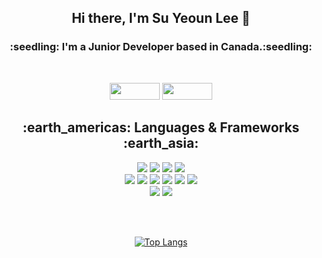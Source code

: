 
<div align=center>
<h2>Hi there, I'm Su Yeoun Lee 👋 </h2> 
<h3>:seedling: I'm a Junior Developer based in Canada.:seedling: </h3><br>

<a href="https://www.linkedin.com/in/suyeoun/" target="_blank"><img src="https://img.shields.io/badge/LinkedIn-0388f5?style=flat-square&logo=0A66C2&logoColor=white" width="80" height="27"/></a>
<a href="https://suyeoun-portfolio.netlify.app/" target="_blank"><img src="https://img.shields.io/badge/Website-ffbe0b?style=flat-square&logo=0A66C2&logoColor=white"  width="80" height="27" /></a>
</div>

<div align=center>
<h2>:earth_americas: Languages & Frameworks :earth_asia: </h2>
  
<img src="https://img.shields.io/badge/Java-007396?style=for-the-badge&logo=openjdk&logoColor=white">
<img src="https://img.shields.io/badge/spring-6DB33F?style=for-the-badge&logo=spring&logoColor=white">
<img src="https://img.shields.io/badge/python-ffc300?style=for-the-badge&logo=python&logoColor=white">
<img src="https://img.shields.io/badge/PHP-777BB4?style=for-the-badge&logo=php&logoColor=white">
<BR>
<img src="https://img.shields.io/badge/html-E34F26?style=for-the-badge&logo=html5&logoColor=white">
<img src="https://img.shields.io/badge/css-1572B6?style=for-the-badge&logo=css3&logoColor=white">
<img src="https://img.shields.io/badge/bootstrap-7952B3?style=for-the-badge&logo=bootstrap&logoColor=white">
<img src="https://img.shields.io/badge/javascript-F7DF1E?style=for-the-badge&logo=javascript&logoColor=white">
<img src="https://img.shields.io/badge/jQuery-023E8A?style=for-the-badge&logo=jQuery&logoColor=white">
<img src="https://img.shields.io/badge/react-48CAE4?style=for-the-badge&logo=react&logoColor=white">
<BR>

<img src="https://img.shields.io/badge/MySQL-4479A1?style=for-the-badge&logo=MySQL&logoColor=white">
<img src="https://img.shields.io/badge/Oracle-d62828?style=for-the-badge&logo=Oracle&logoColor=white">

<br><br>


[![Top Langs](https://img.shields.io/github/languages/top/suyeounlee/your-repo-name)](https://github.com/suyeounlee/github-readme-stats)


</div>
